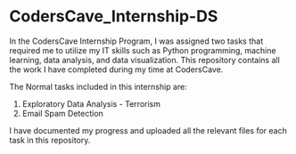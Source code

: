 # CodersCave_Internship-DS

In the CodersCave Internship Program, I was assigned two tasks that required me to utilize my IT skills such as Python programming, machine learning, data analysis, and data visualization. This repository contains all the work I have completed during my time at CodersCave.

The Normal tasks included in this internship are:

1. Exploratory Data Analysis - Terrorism
2. Email Spam Detection

I have documented my progress and uploaded all the relevant files for each task in this repository.
